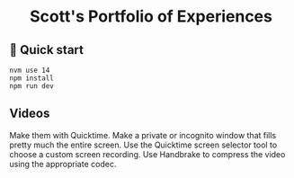 <h1 align="center">
  Scott's Portfolio of Experiences
</h1>

## 🚀 Quick start

```
nvm use 14
npm install
npm run dev
```

## Videos

Make them with Quicktime. Make a private or incognito window that fills pretty much the entire screen. Use the Quicktime screen selector tool to choose a custom screen recording. Use Handbrake to compress the video using the appropriate codec.
